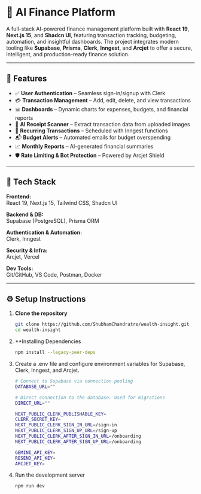 # 💸 AI Finance Platform

A full-stack AI-powered finance management platform built with **React 19**, **Next.js 15**, and **Shadcn UI**, featuring transaction tracking, budgeting, automation, and insightful dashboards. The project integrates modern tooling like **Supabase**, **Prisma**, **Clerk**, **Inngest**, and **Arcjet** to offer a secure, intelligent, and production-ready finance solution.

---

## 🚀 Features

- ✅ **User Authentication** – Seamless sign-in/signup with Clerk
- 💳 **Transaction Management** – Add, edit, delete, and view transactions
- 📊 **Dashboards** – Dynamic charts for expenses, budgets, and financial reports
- 🧠 **AI Receipt Scanner** – Extract transaction data from uploaded images
- 🔁 **Recurring Transactions** – Scheduled with Inngest functions
- 📬 **Budget Alerts** – Automated emails for budget overspending
- 📈 **Monthly Reports** – AI-generated financial summaries
- 🛡️ **Rate Limiting & Bot Protection** – Powered by Arcjet Shield

---

## 🧰 Tech Stack

**Frontend:**  
React 19, Next.js 15, Tailwind CSS, Shadcn UI  

**Backend & DB:**  
Supabase (PostgreSQL), Prisma ORM  

**Authentication & Automation:**  
Clerk, Inngest  

**Security & Infra:**  
Arcjet, Vercel  

**Dev Tools:**  
Git/GitHub, VS Code, Postman, Docker

---

## ⚙️ Setup Instructions

1. **Clone the repository**  
   ```bash
   git clone https://github.com/ShubhamChandratre/wealth-insight.git
   cd wealth-insight

2. **Installing Dependencies
    ```bash
    npm install --legacy-peer-deps

3. Create a .env file and configure environment variables for Supabase, Clerk, Inngest, and Arcjet.
    ```bash
   # Connect to Supabase via connection pooling
   DATABASE_URL=""
   
   # Direct connection to the database. Used for migrations
   DIRECT_URL=""
   
   NEXT_PUBLIC_CLERK_PUBLISHABLE_KEY=
   CLERK_SECRET_KEY=
   NEXT_PUBLIC_CLERK_SIGN_IN_URL=/sign-in
   NEXT_PUBLIC_CLERK_SIGN_UP_URL=/sign-up
   NEXT_PUBLIC_CLERK_AFTER_SIGN_IN_URL=/onboarding
   NEXT_PUBLIC_CLERK_AFTER_SIGN_UP_URL=/onboarding
   
   GEMINI_API_KEY=
   RESEND_API_KEY=
   ARCJET_KEY=

4. Run the development server
    ```bash
    npm run dev
